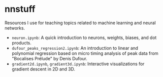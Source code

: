 # nnstuff

Resources I use for teaching topics related to machine learning and neural networks.

- `neuron.ipynb`: A quick introduction to neurons, weights, biases, and dot products.
- `dufour_peaks_regression2.ipynb`: An introduction to linear and polynomial regression based on micro timing analysis of peak data from "Bocalises Prélude" by Denis Dufour.
- `gradient2d.ipynb`, `gradient3d.ipynb`: Interactive visualizations for gradient descent in 2D and 3D.

